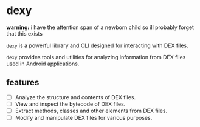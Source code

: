 dexy
====

**warning:** i have the attention span of a newborn child so ill probably forget that this exists

`dexy` is a powerful library and CLI designed for interacting with DEX files.

`dexy` provides tools and utilities for analyzing information from DEX files
used in Android applications.

features
--------

* [ ] Analyze the structure and contents of DEX files.
* [ ] View and inspect the bytecode of DEX files.
* [ ] Extract methods, classes and other elements from DEX files.
* [ ] Modify and manipulate DEX files for various purposes.